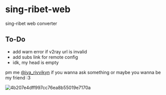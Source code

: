 # sing-ribet-web
sing-ribet web converter

## To-Do
- add warn error if v2ray url is invalid
- add subs link for remote config
- idk, my head is empty

pm me [@iya_rivvikyn](https://t.me/iya_rivvikyn) if you wanna ask something or maybe you wanna be my friend :3

![4b207e4dff997cc76ea8b55019e7170a](https://github.com/iyarivky/sing-ribet-web/assets/101973571/e73e43c2-5de1-4f50-91f8-d490ac8289de)
